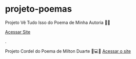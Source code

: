 # projeto-poemas
Projeto Vê Tudo Isso do Poema de Minha Autoria :seedling::leaves:

<a href="https://ezequiellsantos.github.io/projeto-poemas/projeto-nature/index.html">Acessar Site</a>

.

 Projeto Cordel do Poema de Milton Duarte :high_brightness::computer::globe_with_meridians:
 <a href="https://ezequiellsantos.github.io/projeto-poemas/projeto-cordel/index.html" target="_blank">Acessar o site</a>
